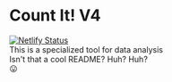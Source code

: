 # Count It! V4
[![Netlify Status](https://api.netlify.com/api/v1/badges/1919be18-070d-4bfa-87f4-3ea0fb41bc98/deploy-status)](https://app.netlify.com/sites/peppy-beijinho-6315fe/deploys) <br/>
This is a specialized tool for data analysis <br/>
Isn't that a cool README? Huh? Huh? <br/>
😛
